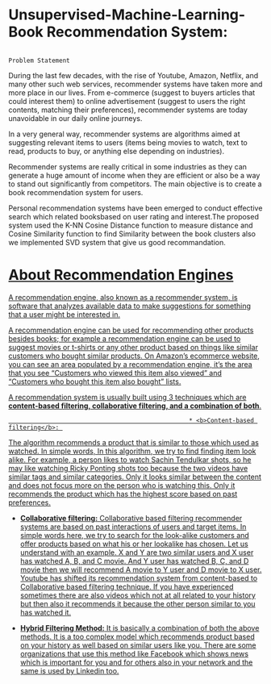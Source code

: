 # Unsupervised-Machine-Learning-<b>Book Recommendation System</b>:
                                                                      Problem Statement
During the last few decades, with the rise of Youtube, Amazon, Netflix, and many other such web services, recommender systems have taken more and more place in our lives. From e-commerce (suggest to buyers articles that could interest them) to online advertisement (suggest to users the right contents, matching their preferences), recommender systems are today unavoidable in our daily online journeys.

In a very general way, recommender systems are algorithms aimed at suggesting relevant items to users (items being movies to watch, text to read, products to buy, or anything else depending on industries).

Recommender systems are really critical in some industries as they can generate a huge amount of income when they are efficient or also be a way to stand out significantly from competitors. The main objective is to create a book recommendation system for users.

Personal recommendation systems have been emerged to conduct effective search which related booksbased on user rating and interest.The proposed system used the K-NN Cosine Distance function to measure distance and Cosine Similarity function to find Similarity between the book clusters also we implemented SVD system that give us good recommandation.
# <u>About Recommendation Engines
A recommendation engine, also known as a recommender system, is software that analyzes available data to make suggestions for something that a user might be interested in.

A recommendation engine can be used for recommending other products besides books; for example a recommendation engine can be used to suggest movies or t-shirts or any other product based on things like similar customers who bought similar products. On Amazon’s ecommerce website, you can see an area populated by a recommendation engine, it’s the area that you see “Customers who viewed this item also viewed” and “Customers who bought this item also bought” lists.

A recommendation system is usually built using 3 techniques which are **content-based filtering, collaborative filtering, and a combination of both**.

                                                      * <b>Content-based filtering</b>: 
The algorithm recommends a product that is similar to those which used as watched. In simple words, In this algorithm, we try to find finding item look alike. For example, a person likes to watch Sachin Tendulkar shots, so he may like watching Ricky Ponting shots too because the two videos have similar tags and similar categories.
Only it looks similar between the content and does not focus more on the person who is watching this. Only it recommends the product which has the highest score based on past preferences.

* **Collaborative filtering:**
Collaborative based filtering recommender systems are based on past interactions of users and target items.  In simple words here, we try to search for the look-alike customers and offer products based on what his or her lookalike has chosen. Let us understand with an example. X and Y are two similar users and X user has watched A, B, and C movie. And Y user has watched B, C, and D movie then we will recommend A movie to Y user and D movie to X user.
Youtube has shifted its recommendation system from content-based to Collaborative based filtering technique. If you have experienced sometimes there are also videos which not at all related to your history but then also it recommends it because the other person similar to you has watched it.

* **Hybrid Filtering Method:**
It is basically a combination of both the above methods. It is a too complex model which recommends product based on your history as well based on similar users like you.
There are some organizations that use this method like Facebook which shows news which is important for you and for others also in your network and the same is used by Linkedin too.
